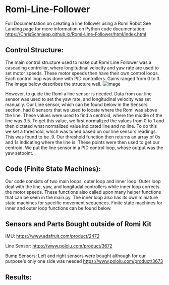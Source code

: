 # Romi-Line-Follower
Full Documentation on creating a line follower using a Romi Robot
See Landing page for more information on Python code documentation: https://ChrisSchniepp.github.io/Romi-Line-Follower/html/index.html


## Control Structure:
The main control structure used to make out Romi Line Follower was a cascading controller, where longitudinal velocity and yaw rate are used to set motor speeds. These motor speeds then have their own control loops. Each control loop was done with PID controllers. Gains ranged from 0 to 3. The image below describes the structure well. 
![image](https://github.com/user-attachments/assets/3e9f5e1a-7e69-452e-843c-5f5a68c3afdf)

However, to guide the Romi a line sensor is needed. Data from our line sensor was used to set the yaw rate, and longitudinal velocity was set manually. Our Line sensor, which can be found below in the Sensors section, had 8 sensors that we used to locate where the Romi was above the line. These values were used to find a centroid, where the middle of the line was 3.5. To get this value, we first normalized the values from 0 to 1 and then dictated what normalized value indicated line and no line. To do this we set a threshold, which was tuned based on our line sensors readings. This was found to be .9. Our threshold function then returns an array of 0s and 1s indicating where the line is. These points were then used to get our centroid. We put the line sensor in a PID control loop, whose output was the yaw setpoint.  

## Code (Finite State Machines):

Our code consists of two main loops, outer loop and inner loop. Outer loop deal with the line, yaw, and longitudal controllers while inner loop corrects the motor speeds. These functions also called upon many helper functions that can be seen in the main.py. The inner loop also has its own miniature state machines for specific movement sequences. Finite state machines for inner and outer loop functions can be found below.

## Sensors and Parts Bought outside of Romi Kit

IMU:
https://www.adafruit.com/product/2472

Line Sensor:
https://www.pololu.com/product/3672

Bump Sensors:
Left and right sensors were bought although for our purpose's only one side was needed
https://www.pololu.com/product/3673



## Results:
